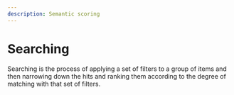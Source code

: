 ```yaml
---
description: Semantic scoring
---
```


# Searching

Searching is the process of applying a set of filters to a group of items and then narrowing down the hits and ranking them according to the degree of matching with that set of filters.



